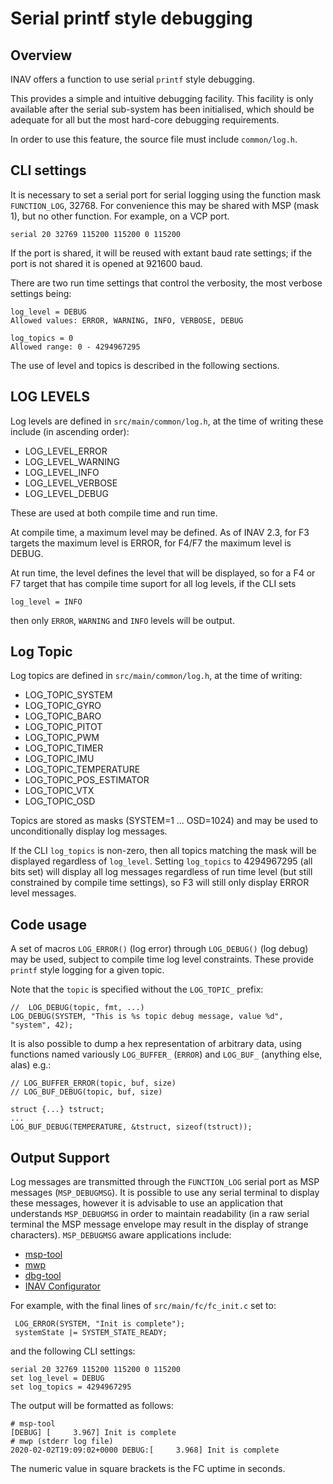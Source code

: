 # Serial printf style debugging

## Overview

INAV offers a function to use serial `printf` style debugging.

This provides a simple and intuitive debugging facility. This facility is only available after the serial sub-system has been initialised, which should be adequate for all but the most hard-core debugging requirements.

In order to use this feature, the source file must include `common/log.h`.

## CLI settings

It is necessary to set a serial port for serial logging using the function mask `FUNCTION_LOG`, 32768. For convenience this may be shared with MSP (mask 1), but no other function.
For example, on a VCP port.

```
serial 20 32769 115200 115200 0 115200
```

If the port is shared, it will be reused with extant baud rate settings; if the port is not shared it is opened at 921600 baud.

There are two run time settings that control the verbosity, the most verbose settings being:

```
log_level = DEBUG
Allowed values: ERROR, WARNING, INFO, VERBOSE, DEBUG

log_topics = 0
Allowed range: 0 - 4294967295

```

The use of level and topics is described in the following sections.

## LOG LEVELS

Log levels are defined in `src/main/common/log.h`, at the time of writing these include (in ascending order):

* LOG_LEVEL_ERROR
* LOG_LEVEL_WARNING
* LOG_LEVEL_INFO
* LOG_LEVEL_VERBOSE
* LOG_LEVEL_DEBUG

These are used at both compile time and run time.

At compile time, a maximum level may be defined. As of INAV 2.3, for F3 targets the maximum level is ERROR, for F4/F7 the maximum level is DEBUG.

At run time, the level defines the level that will be displayed, so for a F4 or F7 target that has compile time suport for all log levels, if the CLI sets
```
log_level = INFO
```
then only `ERROR`, `WARNING` and `INFO` levels will be output.

## Log Topic

Log topics are defined in `src/main/common/log.h`, at the time of writing:

* LOG_TOPIC_SYSTEM
* LOG_TOPIC_GYRO
* LOG_TOPIC_BARO
* LOG_TOPIC_PITOT
* LOG_TOPIC_PWM
* LOG_TOPIC_TIMER
* LOG_TOPIC_IMU
* LOG_TOPIC_TEMPERATURE
* LOG_TOPIC_POS_ESTIMATOR
* LOG_TOPIC_VTX
* LOG_TOPIC_OSD

Topics are stored as masks (SYSTEM=1 ... OSD=1024) and may be used to unconditionally display log messages.

If the CLI `log_topics` is non-zero, then all topics matching the mask will be displayed regardless of `log_level`. Setting `log_topics` to 4294967295 (all bits set) will display all log messages regardless of run time level (but still constrained by compile time settings), so F3 will still only display ERROR level messages.

## Code usage

A set of macros `LOG_ERROR()` (log error) through `LOG_DEBUG()` (log debug) may be used, subject to compile time log level constraints. These provide `printf` style logging for a given topic.

Note that the `topic` is specified without the `LOG_TOPIC_` prefix:

```
//  LOG_DEBUG(topic, fmt, ...)
LOG_DEBUG(SYSTEM, "This is %s topic debug message, value %d", "system", 42);
```

It is also possible to dump a hex representation of arbitrary  data, using functions named variously `LOG_BUFFER_` (`ERROR`) and `LOG_BUF_` (anything else, alas) e.g.:

```
// LOG_BUFFER_ERROR(topic, buf, size)
// LOG_BUF_DEBUG(topic, buf, size)

struct {...} tstruct;
...
LOG_BUF_DEBUG(TEMPERATURE, &tstruct, sizeof(tstruct));
```

## Output Support

Log messages are transmitted through the `FUNCTION_LOG` serial port as MSP messages (`MSP_DEBUGMSG`). It is possible to use any serial terminal to display these messages, however it is advisable to use an application that understands `MSP_DEBUGMSG` in order to maintain readability (in a raw serial terminal the MSP message envelope may result in the display of strange characters). `MSP_DEBUGMSG` aware applications include:

* [msp-tool](https://github.com/fiam/msp-tool)
* [mwp](https://github.com/stronnag/mwptools)
* [dbg-tool](https://codeberg.org/stronnag/dbg-tool)
* [INAV Configurator](https://github.com/iNavFlight/inav-configurator)

For example, with the final lines of `src/main/fc/fc_init.c` set to:

```
 LOG_ERROR(SYSTEM, "Init is complete");
 systemState |= SYSTEM_STATE_READY;
```

and the following CLI settings:

```
serial 20 32769 115200 115200 0 115200
set log_level = DEBUG
set log_topics = 4294967295
```

The output will be formatted as follows:

```
# msp-tool
[DEBUG] [     3.967] Init is complete
# mwp (stderr log file)
2020-02-02T19:09:02+0000 DEBUG:[     3.968] Init is complete
```

The numeric value in square brackets is the FC uptime in seconds.
